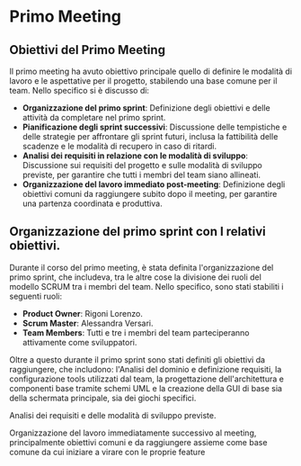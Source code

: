# Primo Meeting
## Obiettivi del Primo Meeting
Il primo meeting ha avuto obiettivo principale quello di definire le modalità di lavoro e le aspettative per il progetto, stabilendo una base comune per il team. Nello specifico si è discusso di:

- **Organizzazione del primo sprint**: Definizione degli obiettivi e delle attività da completare nel primo sprint.
- **Pianificazione degli sprint successivi**: Discussione delle tempistiche e delle strategie per affrontare gli sprint futuri, inclusa la fattibilità delle scadenze e le modalità di recupero in caso di ritardi.
- **Analisi dei requisiti in relazione con le modalità di sviluppo**: Discussione sui requisiti del progetto e sulle modalità di sviluppo previste, per garantire che tutti i membri del team siano allineati.
- **Organizzazione del lavoro immediato post-meeting**: Definizione degli obiettivi comuni da raggiungere subito dopo il meeting, per garantire una partenza coordinata e produttiva.

## Organizzazione del primo sprint con I relativi obiettivi.

Durante il corso del primo meeting, è stata definita l'organizzazione del primo sprint, che includeva, tra le altre cose la divisione dei ruoli del modello SCRUM tra i membri del team. Nello specifico, sono stati stabiliti i seguenti ruoli:
- **Product Owner**: Rigoni Lorenzo.
- **Scrum Master**: Alessandra Versari.
- **Team Members**: Tutti e tre i membri del team parteciperanno attivamente come sviluppatori.

Oltre a questo durante il primo sprint sono stati definiti gli obiettivi da raggiungere, che includono: l'Analisi del dominio e definizione requisiti, la configurazione tools utilizzati dal team, la progettazione dell'architettura e componenti base tramite schemi UML e la creazione della GUI di base sia della schermata principale, sia dei giochi specifici.


Analisi dei requisiti e delle modalità di sviluppo previste.

Organizzazione del lavoro immediatamente successivo al meeting, principalmente obiettivi comuni e da raggiungere assieme come base comune da cui iniziare a virare con le proprie feature